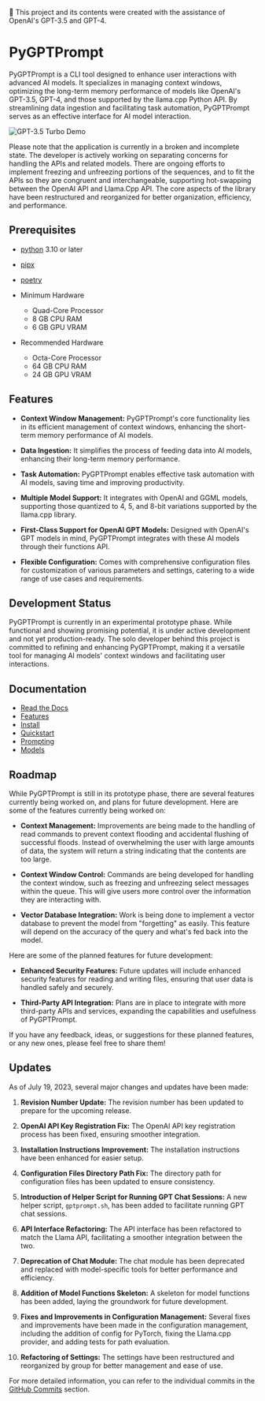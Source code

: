📝 This project and its contents were created with the assistance of OpenAI's
GPT-3.5 and GPT-4.

# PyGPTPrompt

PyGPTPrompt is a CLI tool designed to enhance user interactions with advanced AI
models. It specializes in managing context windows, optimizing the long-term
memory performance of models like OpenAI's GPT-3.5, GPT-4, and those supported
by the llama.cpp Python API. By streamlining data ingestion and facilitating
task automation, PyGPTPrompt serves as an effective interface for AI model
interaction.

![GPT-3.5 Turbo Demo](docs/assets/gpt-3.5-turbo.gif)

Please note that the application is currently in a broken and incomplete state.
The developer is actively working on separating concerns for handling the APIs and
related models. There are ongoing efforts to implement freezing and unfreezing
portions of the sequences, and to fit the APIs so they are congruent and
interchangeable, supporting hot-swapping between the OpenAI API and Llama.Cpp
API. The core aspects of the library have been restructured and reorganized for
better organization, efficiency, and performance.

## Prerequisites

- [python](https://www.python.org/) 3.10 or later
- [pipx](https://pypa.github.io/pipx/)
- [poetry](https://python-poetry.org/docs/)

- Minimum Hardware

  - Quad-Core Processor
  - 8 GB CPU RAM
  - 6 GB GPU VRAM

- Recommended Hardware
  - Octa-Core Processor
  - 64 GB CPU RAM
  - 24 GB GPU VRAM

## Features

- **Context Window Management:** PyGPTPrompt's core functionality lies in its
  efficient management of context windows, enhancing the short-term memory
  performance of AI models.

- **Data Ingestion:** It simplifies the process of feeding data into AI models,
  enhancing their long-term memory performance.

- **Task Automation:** PyGPTPrompt enables effective task automation with AI
  models, saving time and improving productivity.

- **Multiple Model Support:** It integrates with OpenAI and GGML models,
  supporting those quantized to 4, 5, and 8-bit variations supported by the
  llama.cpp library.

- **First-Class Support for OpenAI GPT Models:** Designed with OpenAI's GPT
  models in mind, PyGPTPrompt integrates with these AI models through their
  functions API.

- **Flexible Configuration:** Comes with comprehensive configuration files for
  customization of various parameters and settings, catering to a wide range of
  use cases and requirements.

## Development Status

PyGPTPrompt is currently in an experimental prototype phase. While functional
and showing promising potential, it is under active development and not yet
production-ready. The solo developer behind this project is committed to
refining and enhancing PyGPTPrompt, making it a versatile tool for managing AI
models' context windows and facilitating user interactions.

## Documentation

- [Read the Docs](docs/)
- [Features](docs/features.md)
- [Install](docs/install/)
- [Quickstart](docs/quickstart.md)
- [Prompting](docs/prompting/)
- [Models](docs/models/)

## Roadmap

While PyGPTPrompt is still in its prototype phase, there are several features
currently being worked on, and plans for future development. Here are some of
the features currently being worked on:

- **Context Management:** Improvements are being made to the handling of read
  commands to prevent context flooding and accidental flushing of successful
  floods. Instead of overwhelming the user with large amounts of data, the
  system will return a string indicating that the contents are too large.

- **Context Window Control:** Commands are being developed for handling the
  context window, such as freezing and unfreezing select messages within the
  queue. This will give users more control over the information they are
  interacting with.

- **Vector Database Integration:** Work is being done to implement a vector
  database to prevent the model from "forgetting" as easily. This feature will
  depend on the accuracy of the query and what's fed back into the model.

Here are some of the planned features for future development:

- **Enhanced Security Features:** Future updates will include enhanced security
  features for reading and writing files, ensuring that user data is handled
  safely and securely.

- **Third-Party API Integration:** Plans are in place to integrate with more
  third-party APIs and services, expanding the capabilities and usefulness of
  PyGPTPrompt.

If you have any feedback, ideas, or suggestions for these planned features, or
any new ones, please feel free to share them!

## Updates

As of July 19, 2023, several major changes and updates have been made:

1. **Revision Number Update:** The revision number has been updated to prepare
   for the upcoming release.

2. **OpenAI API Key Registration Fix:** The OpenAI API key registration process
   has been fixed, ensuring smoother integration.

3. **Installation Instructions Improvement:** The installation instructions have
   been enhanced for easier setup.

4. **Configuration Files Directory Path Fix:** The directory path for
   configuration files has been updated to ensure consistency.

5. **Introduction of Helper Script for Running GPT Chat Sessions:** A new helper
   script, `gptprompt.sh`, has been added to facilitate running GPT chat
   sessions.

6. **API Interface Refactoring:** The API interface has been refactored to match
   the Llama API, facilitating a smoother integration between the two.

7. **Deprecation of Chat Module:** The chat module has been deprecated and
   replaced with model-specific tools for better performance and efficiency.

8. **Addition of Model Functions Skeleton:** A skeleton for model functions has
   been added, laying the groundwork for future development.

9. **Fixes and Improvements in Configuration Management:** Several fixes and
   improvements have been made in the configuration management, including the
   addition of config for PyTorch, fixing the Llama.cpp provider, and adding
   tests for path evaluation.

10. **Refactoring of Settings:** The settings have been restructured and
    reorganized by group for better management and ease of use.

For more detailed information, you can refer to the individual commits in the
[GitHub Commits](https://github.com/teleprint-me/py.gpt.prompt/commits/main)
section.
